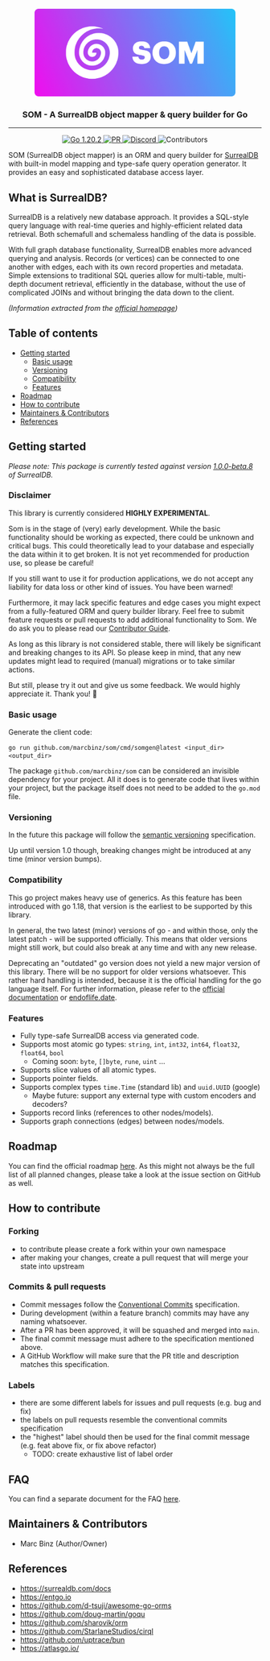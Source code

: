<br>

<div align="center">
    <img width="400px" src=".github/branding/logo.png" alt="logo">
    <h3>SOM - A SurrealDB object mapper & query builder for Go</h3>
</div>

<hr />

<p align="center">
  <a href="https://go.dev/doc/devel/release">
    <img src="https://img.shields.io/badge/go-1.20.2-informational" alt="Go 1.20.2"> 
  </a>
  <a href="https://github.com/marcbinz/som/actions/workflows/pull_request.yml">
    <img src="https://github.com/marcbinz/som/actions/workflows/pull_request.yml/badge.svg" alt="PR">
  </a>
  <a href="https://discord.gg/surrealdb">
    <img src="https://img.shields.io/discord/902568124350599239?label=discord&color=5a66f6" alt="Discord">
  </a>
  <img src="https://img.shields.io/github/contributors/marcbinz/som" alt="Contributors">
</p>

SOM (SurrealDB object mapper) is an ORM and query builder for [SurrealDB](https://surrealdb.com/) with built-in model
mapping and type-safe query operation generator. It provides an easy and sophisticated database access layer.

## What is SurrealDB?

SurrealDB is a relatively new database approach.
It provides a SQL-style query language with real-time queries and highly-efficient related data retrieval.
Both schemafull and schemaless handling of the data is possible.

With full graph database functionality, SurrealDB enables more advanced querying and analysis.
Records (or vertices) can be connected to one another with edges, each with its own record properties and metadata.
Simple extensions to traditional SQL queries allow for multi-table, multi-depth document retrieval, efficiently 
in the database, without the use of complicated JOINs and without bringing the data down to the client.

*(Information extracted from the [official homepage]((https://surrealdb.com)))*

## Table of contents

* [Getting started](#getting-started)
  * [Basic usage](#basic-usage)
  * [Versioning](#versioning)
  * [Compatibility](#compatibility)
  * [Features](#features)
* [Roadmap](#roadmap)
* [How to contribute](#how-to-contribute)
* [Maintainers & Contributors](#maintainers--contributors)
* [References](#references)

## Getting started

*Please note: This package is currently tested against version 
[1.0.0-beta.8](https://github.com/surrealdb/surrealdb/releases/tag/v1.0.0-beta.8)
of SurrealDB.*

### Disclaimer

This library is currently considered **HIGHLY EXPERIMENTAL**.

Som is in the stage of (very) early development. While the basic functionality should be working as expected,
there could be unknown and critical bugs. This could theoretically lead to your database and especially 
the data within it to get broken. It is not yet recommended for production use, so please be careful!

If you still want to use it for production applications, we do not accept any liability for data loss 
or other kind of issues. You have been warned!

Furthermore, it may lack specific features and edge cases you might expect from a fully-featured ORM and 
query builder library. Feel free to submit feature requests or pull requests to add additional functionality
to Som. We do ask you to please read our [Contributor Guide](CONTRIBUTING.md).

As long as this library is not considered stable, there will likely be significant and breaking changes to its API.
So please keep in mind, that any new updates might lead to required (manual) migrations or to take similar actions.

But still, please try it out and give us some feedback. We would highly appreciate it. Thank you! 🙏

### Basic usage

Generate the client code:

```
go run github.com/marcbinz/som/cmd/somgen@latest <input_dir> <output_dir>
```

The package `github.com/marcbinz/som` can be considered an invisible dependency for your project. All it does is to
generate code that lives within your project, but the package itself does not need to be added to the `go.mod` file.

### Versioning

In the future this package will follow the [semantic versioning](https://semver.org) specification.

Up until version 1.0 though, breaking changes might be introduced at any time (minor version bumps).

### Compatibility

This go project makes heavy use of generics. As this feature has been introduced with go 1.18, that version is the 
earliest to be supported by this library.

In general, the two latest (minor) versions of go - and within those, only the latest patch - will be supported 
officially. This means that older versions might still work, but could also break at any time and with any new release.

Deprecating an "outdated" go version does not yield a new major version of this library. There will be no support for 
older versions whatsoever. This rather hard handling is intended, because it is the official handling for the go 
language itself. For further information, please refer to the
[official documentation](https://go.dev/doc/devel/release#policy) or [endoflife.date](https://endoflife.date/go).

### Features

- Fully type-safe SurrealDB access via generated code.
- Supports most atomic go types: `string`, `int`, `int32`, `int64`, `float32`, `float64`, `bool`
  - Coming soon: `byte`, `[]byte`, `rune`, `uint` ...
- Supports slice values of all atomic types.
- Supports pointer fields.
- Supports complex types `time.Time` (standard lib) and `uuid.UUID` (google)
  - Maybe future: support any external type with custom encoders and decoders?
- Supports record links (references to other nodes/models).
- Supports graph connections (edges) between nodes/models.

## Roadmap

You can find the official roadmap [here](ROADMAP.md). As this might not always be the full
list of all planned changes, please take a look at the issue section on GitHub as well.

## How to contribute

### Forking

- to contribute please create a fork within your own namespace
- after making your changes, create a pull request that will merge your state into upstream

### Commits & pull requests

- Commit messages follow the [Conventional Commits](https://www.conventionalcommits.org) specification.
- During development (within a feature branch) commits may have any naming whatsoever.
- After a PR has been approved, it will be squashed and merged into `main`.
- The final commit message must adhere to the specification mentioned above.
- A GitHub Workflow will make sure that the PR title and description matches this specification.

### Labels

- there are some different labels for issues and pull requests (e.g. bug and fix)
- the labels on pull requests resemble the conventional commits specification
- the "highest" label should then be used for the final commit message (e.g. feat above fix, or fix above refactor)
  - TODO: create exhaustive list of label order

## FAQ

You can find a separate document for the FAQ [here](FAQ.md).

## Maintainers & Contributors

- Marc Binz (Author/Owner)

## References

- https://surrealdb.com/docs
- https://entgo.io
- https://github.com/d-tsuji/awesome-go-orms
- https://github.com/doug-martin/goqu
- https://github.com/sharovik/orm
- https://github.com/StarlaneStudios/cirql
- https://github.com/uptrace/bun
- https://atlasgo.io/
